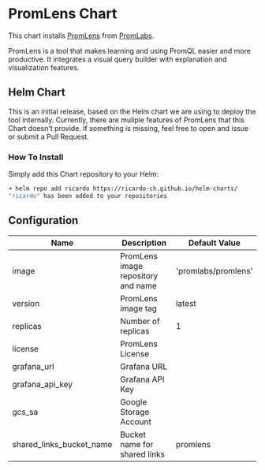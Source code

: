 # PromLens Chart

This chart installs [PromLens](https://promlens.com/) from [PromLabs](https://promlabs.com/).

PromLens is a tool that makes learning and using PromQL easier and more productive. It integrates a visual query builder with explanation and visualization features.

## Helm Chart

This is an initial release, based on the Helm chart we are using to deploy the tool internally. Currently, there are muliple features of PromLens that this Chart doesn't provide. If something is missing, feel free to open and issue or submit a Pull Request.

### How To Install

Simply add this Chart repository to your Helm:

```sh
➜ helm repo add ricardo https://ricardo-ch.github.io/helm-charts/
"ricardo" has been added to your repositories
```

## Configuration

|Name|Description| Default Value|
|----|-----------|--------------|
| image | PromLens image repository and name | 'promlabs/promlens' |
| version | PromLens image tag | latest |
| replicas | Number of replicas | 1 |
| license | PromLens License | |
| grafana_url | Grafana URL | |
| grafana_api_key | Grafana API Key | |
| gcs_sa | Google Storage Account | |
| shared_links_bucket_name | Bucket name for shared links | promlens |

